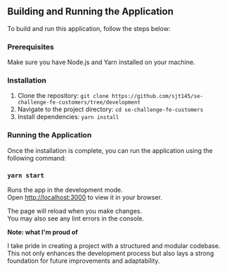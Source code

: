 ## Building and Running the Application

To build and run this application, follow the steps below:

### Prerequisites

Make sure you have Node.js and Yarn installed on your machine.

### Installation

1. Clone the repository: `git clone https://github.com/sjt145/se-challenge-fe-customers/tree/development`
2. Navigate to the project directory: `cd se-challenge-fe-customers`
3. Install dependencies: `yarn install`

### Running the Application

Once the installation is complete, you can run the application using the following command:

### `yarn start`

Runs the app in the development mode.\
Open [http://localhost:3000](http://localhost:3000) to view it in your browser.

The page will reload when you make changes.\
You may also see any lint errors in the console.

**Note: what I'm proud of**

I take pride in creating a project with a structured and modular codebase. This not only enhances the development process but also lays a strong foundation for future improvements and adaptability.